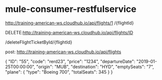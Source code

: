 # mule-consumer-restfulservice




http://training-american-ws.cloudhub.io/api/flights/1
/{flightId}



DELETE:http://training-american-ws.cloudhub.io/api/flights/ID

/deleteFlightTicketById/{flightId}



post: 
http://training-american-ws.cloudhub.io/api/flights

{
  "ID": "55",
  "code": "rerd23",
  "price": "1234",
  "departureDate": "2019-01-25T00:00:00",
  "origin": "MUB",
  "destination": "HYD",
  "emptySeats": "7",
  "plane": {
    "type": "Boeing 700",
    "totalSeats": 345
  }
}

